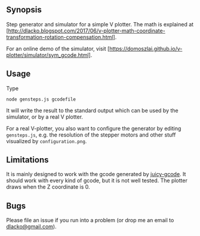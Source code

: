 ## Synopsis

Step generator and simulator for a simple V plotter. The math is explained at [http://dlacko.blogspot.com/2017/06/v-plotter-math-coordinate-transformation-rotation-compensation.html].

For an online demo of the simulator, visit [https://domoszlai.github.io/v-plotter/simulator/sym_gcode.html].

## Usage

Type

`node gensteps.js gcodefile`

It will write the result to the standard output which can be used by the simulator, or by a real V plotter.

For a real V-plotter, you also want to configure the generator by editing `gensteps.js`, e.g. the resolution of the stepper motors and other stuff
visualized by `configuration.png`.

## Limitations

It is mainly designed to work with the gcode generated by [juicy-gcode](https://github.com/domoszlai/juicy-gcode).
It should work with every kind of gcode, but it is not well tested.
The plotter draws when the Z coordinate is 0.

## Bugs

Please file an issue if you run into a problem (or drop me an email to dlacko@gmail.com).





